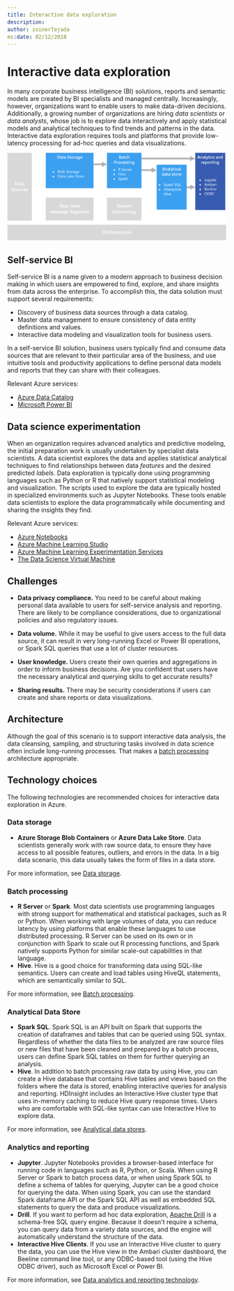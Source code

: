 ```yaml
---
title: Interactive data exploration
description: 
author: zoinerTejada
ms:date: 02/12/2018
---
```


# Interactive data exploration

In many corporate business intelligence (BI) solutions, reports and semantic models are created by BI specialists and managed centrally. Increasingly, however, organizations want to enable users to make data-driven decisions. Additionally, a growing number of organizations are hiring *data scientists* or *data analysts*, whose job is to explore data interactively and apply statistical models and analytical techniques to find trends and patterns in the data. Interactive data exploration requires tools and platforms that provide low-latency processing for ad-hoc queries and data visualizations.

![](./images/data-exploration.png)

## Self-service BI

Self-service BI is a name given to a modern approach to business decision making in which users are empowered to find, explore, and share insights from data across the enterprise. To accomplish this, the data solution must support several requirements:

* Discovery of business data sources through a data catalog.
* Master data management to ensure consistency of data entity definitions and values.
* Interactive data modeling and visualization tools for business users.

In a self-service BI solution, business users typically find and consume data sources that are relevant to their particular area of the business, and use intuitive tools and productivity applications to define personal data models and reports that they can share with their colleagues.

Relevant Azure services:

- [Azure Data Catalog](/azure/data-catalog/data-catalog-what-is-data-catalog)
- [Microsoft Power BI](https://powerbi.microsoft.com/)

## Data science experimentation
When an organization requires advanced analytics and predictive modeling, the initial preparation work is usually undertaken by specialist data scientists. A data scientist explores the data and applies statistical analytical techniques to find relationships between data *features* and the desired predicted *labels*. Data exploration is typically done using programming languages such as Python or R that natively support statistical modeling and visualization. The scripts used to explore the data are typically hosted in specialized environments such as Jupyter Notebooks. These tools enable data scientists to explore the data programmatically while documenting and sharing the insights they find.

Relevant Azure services:

- [Azure Notebooks](https://notebooks.azure.com/)
- [Azure Machine Learning Studio](/azure/machine-learning/studio/what-is-ml-studio)
- [Azure Machine Learning Experimentation Services](/azure/machine-learning/preview/experimentation-service-configuration)
- [The Data Science Virtual Machine](/azure/machine-learning/data-science-virtual-machine/overview)

## Challenges

- **Data privacy compliance.** You need to be careful about making personal data available to users for self-service analysis and reporting. There are likely to be compliance considerations, due to organizational policies and also regulatory issues. 

- **Data volume.** While it may be useful to give users access to the full data source, it can result in very long-running Excel or Power BI operations, or Spark SQL queries that use a lot of cluster resources.

- **User knowledge.** Users create their own queries and aggregations in order to inform business decisions. Are you confident that users have the necessary analytical and querying skills to get accurate results?

- **Sharing results.** There may be security considerations if users can create and share reports or data visualizations.

## Architecture

Although the goal of this scenario is to support interactive data analysis, the data cleansing, sampling, and structuring tasks involved in data science often include long-running processes. That makes a [batch processing](../big-data/batch-processing.md) architecture appropriate.

## Technology choices

The following technologies are recommended choices for interactive data exploration in Azure.

### Data storage

- **Azure Storage Blob Containers** or **Azure Data Lake Store**. Data scientists generally work with raw source data, to ensure they have access to all possible features, outliers, and errors in the data. In a big data scenario, this data usually takes the form of files in a data store.

For more information, see [Data storage](../technology-choices/data-storage.md).

### Batch processing

- **R Server** or **Spark**. Most data scientists use programming languages with strong support for mathematical and statistical packages, such as R or Python. When working with large volumes of data, you can reduce latency by using platforms that enable these languages to use distributed processing. R Server can be used on its own or in conjunction with Spark to scale out R processing functions, and Spark natively supports Python for similar scale-out capabilities in that language.
- **Hive**. Hive is a good choice for transforming data using SQL-like semantics. Users can create and load tables using HiveQL statements, which are semantically similar to SQL.

For more information, see [Batch processing](../technology-choices/batch-processing.md).

### Analytical Data Store

- **Spark SQL**. Spark SQL is an API built on Spark that supports the creation of dataframes and tables that can be queried using SQL syntax. Regardless of whether the data files to be analyzed are raw source files or new files that have been cleaned and prepared by a batch process, users can define Spark SQL tables on them for further querying an analysis. 
- **Hive**. In addition to batch processing raw data by using Hive, you can create a Hive database that contains Hive tables and views based on the folders where the data is stored, enabling interactive queries for analysis and reporting. HDInsight includes an Interactive Hive cluster type that uses in-memory caching to reduce Hive query response times. Users who are comfortable with SQL-like syntax can use Interactive Hive to explore data.

For more information, see [Analytical data stores](../technology-choices/analytical-data-stores.md).

### Analytics and reporting

- **Jupyter**. Jupyter Notebooks provides a browser-based interface for running code in languages such as R, Python, or Scala. When using R Server or Spark to batch process data, or when using Spark SQL to define a schema of tables for querying, Jupyter can be a good choice for querying the data. When using Spark, you can use the standard Spark dataframe API or the Spark SQL API as well as embedded SQL statements to query the data and produce visualizations.
- **Drill**. If you want to perform ad hoc data exploration, [Apache Drill](https://drill.apache.org/) is a schema-free SQL query engine. Because it doesn't require a schema, you can query data from a variety data sources, and the engine will automatically understand the structure of the data.
- **Interactive Hive Clients**. If you use an Interactive Hive cluster to query the data, you can use the Hive view in the Ambari cluster dashboard, the Beeline command line tool, or any ODBC-based tool (using the Hive ODBC driver), such as Microsoft Excel or Power BI.

For more information, see [Data analytics and reporting technology](../technology-choices/analysis-visualizations-reporting.md).

